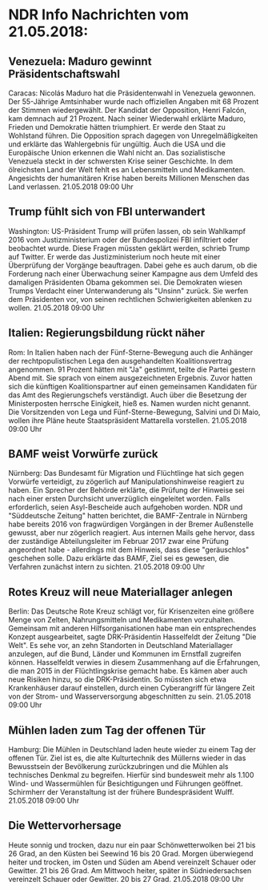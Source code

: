 # NDR Info Nachrichten vom 21.05.2018:


## Venezuela: Maduro gewinnt Präsidentschaftswahl
Caracas: Nicolás Maduro hat die Präsidentenwahl in Venezuela gewonnen. Der 55-Jährige Amtsinhaber wurde nach offiziellen Angaben mit 68 Prozent der Stimmen wiedergewählt. Der Kandidat der Opposition, Henri Falcón, kam demnach auf 21 Prozent. Nach seiner Wiederwahl erklärte Maduro, Frieden und Demokratie hätten triumphiert. Er werde den Staat zu Wohlstand führen. Die Opposition sprach dagegen von Unregelmäßigkeiten und erklärte das Wahlergebnis für ungültig. Auch die USA und die Europäische Union erkennen die Wahl nicht an. Das sozialistische Venezuela steckt in der schwersten Krise seiner Geschichte. In dem ölreichsten Land der Welt fehlt es an Lebensmitteln und Medikamenten. Angesichts der humanitären Krise haben bereits Millionen Menschen das Land verlassen. 21.05.2018 09:00 Uhr 

## Trump fühlt sich von FBI unterwandert
Washington: US-Präsident Trump will prüfen lassen, ob sein Wahlkampf 2016 vom Justizministerium oder der Bundespolizei FBI infiltriert oder beobachtet wurde. Diese Fragen müssten geklärt werden, schrieb Trump auf Twitter. Er werde das Justizministerium noch heute mit einer Überprüfung der Vorgänge beauftragen. Dabei gehe es auch darum, ob die Forderung nach einer Überwachung seiner Kampagne aus dem Umfeld des damaligen Präsidenten Obama gekommen sei. Die Demokraten wiesen Trumps Verdacht einer Unterwanderung als "Unsinn" zurück. Sie werfen dem Präsidenten vor, von seinen rechtlichen Schwierigkeiten ablenken zu wollen. 21.05.2018 09:00 Uhr 

## Italien: Regierungsbildung rückt näher
Rom: In Italien haben nach der Fünf-Sterne-Bewegung auch die Anhänger der rechtpopulistischen Lega den ausgehandelten Koalitionsvertrag angenommen. 91 Prozent hätten mit "Ja" gestimmt, teilte die Partei gestern Abend mit. Sie sprach von einem ausgezeichneten Ergebnis. Zuvor hatten sich die künftigen Koalitionspartner auf einen gemeinsamen Kandidaten für das Amt des Regierungschefs verständigt. Auch über die Besetzung der Ministerposten herrsche Einigkeit, hieß es. Namen wurden nicht genannt. Die Vorsitzenden von Lega und Fünf-Sterne-Bewegung, Salvini und Di Maio, wollen ihre Pläne heute Staatspräsident Mattarella vorstellen. 21.05.2018 09:00 Uhr 

## BAMF weist Vorwürfe zurück
Nürnberg: Das Bundesamt für Migration und Flüchtlinge hat sich gegen Vorwürfe verteidigt, zu zögerlich auf Manipulationshinweise reagiert zu haben. Ein Sprecher der Behörde erklärte, die Prüfung der Hinweise sei nach einer ersten Durchsicht unverzüglich eingeleitet worden. Falls erforderlich, seien Asyl-Bescheide auch aufgehoben worden. NDR und "Süddeutsche Zeitung" hatten berichtet, die BAMF-Zentrale in Nürnberg habe bereits 2016 von fragwürdigen Vorgängen in der Bremer Außenstelle gewusst, aber nur zögerlich reagiert. Aus internen Mails gehe hervor, dass der zuständige Abteilungsleiter im Februar 2017 zwar eine Prüfung angeordnet habe - allerdings mit dem Hinweis, dass diese "geräuschlos" geschehen solle. Dazu erklärte das BAMF, Ziel sei es gewesen, die Verfahren zunächst intern zu sichten. 21.05.2018 09:00 Uhr 

## Rotes Kreuz will neue Materiallager anlegen
Berlin: Das Deutsche Rote Kreuz schlägt vor, für Krisenzeiten eine größere Menge von Zelten, Nahrungsmitteln und Medikamenten vorzuhalten. Gemeinsam mit anderen Hilfsorganisationen habe man ein entsprechendes Konzept ausgearbeitet, sagte DRK-Präsidentin Hasselfeldt der Zeitung "Die Welt". Es sehe vor, an zehn Standorten in Deutschland Materiallager anzulegen, auf die Bund, Länder und Kommunen im Ernstfall zugreifen können. Hasselfeldt verwies in diesem Zusammenhang auf die Erfahrungen, die man 2015 in der Flüchtlingskrise gemacht habe. Es kämen aber auch neue Risiken hinzu, so die DRK-Präsidentin. So müssten sich etwa Krankenhäuser darauf einstellen, durch einen Cyberangriff für längere Zeit von der Strom- und Wasserversorgung abgeschnitten zu sein. 21.05.2018 09:00 Uhr 

## Mühlen laden zum Tag der offenen Tür
Hamburg: Die Mühlen in Deutschland laden heute wieder zu einem Tag der offenen Tür. Ziel ist es, die alte Kulturtechnik des Müllerns wieder in das Bewusstsein der Bevölkerung zurückzubringen und die Mühlen als technisches Denkmal zu begreifen. Hierfür sind bundesweit mehr als 1.100 Wind- und Wassermühlen für Besichtigungen und Führungen geöffnet. Schirmherr der Veranstaltung ist der frühere Bundespräsident Wulff. 21.05.2018 09:00 Uhr 

## Die Wettervorhersage
Heute sonnig und trocken, dazu nur ein paar Schönwetterwolken bei 21 bis 26 Grad, an den Küsten bei Seewind 16 bis 20 Grad. Morgen überwiegend heiter und trocken, im Osten und Süden am Abend vereinzelt Schauer oder Gewitter. 21 bis 26 Grad. Am Mittwoch heiter, später in Südniedersachsen vereinzelt Schauer oder Gewitter. 20 bis 27 Grad. 21.05.2018 09:00 Uhr 
